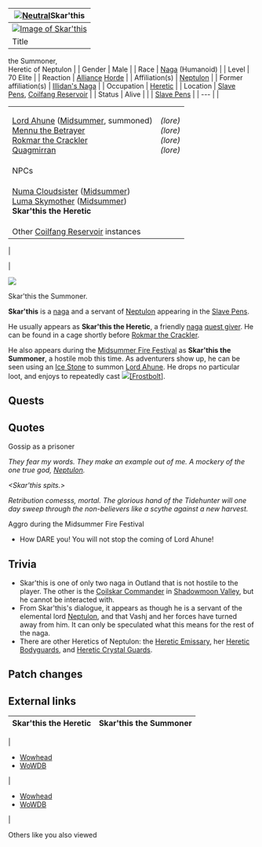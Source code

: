 | [![Neutral](https://static.wikia.nocookie.net/wowpedia/images/1/19/Neutral_32.png/revision/latest?cb=20110620212507)](https://wowpedia.fandom.com/wiki/Faction "Neutral")Skar'this |
| --- |
| [![Image of Skar'this](https://static.wikia.nocookie.net/wowpedia/images/a/aa/Skar%27this_the_Heretic.jpg/revision/latest/scale-to-width-down/200?cb=20110708185747)](https://static.wikia.nocookie.net/wowpedia/images/a/aa/Skar%27this_the_Heretic.jpg/revision/latest?cb=20110708185747 "Image of Skar'this") |
| Title | the Heretic,  
the Summoner,  
Heretic of Neptulon |
| Gender | Male |
| Race | [Naga](https://wowpedia.fandom.com/wiki/Naga "Naga") (Humanoid) |
| Level | 70 Elite |
| Reaction | [Alliance](https://wowpedia.fandom.com/wiki/Alliance "Alliance") [Horde](https://wowpedia.fandom.com/wiki/Horde "Horde") |
| Affiliation(s) | [Neptulon](https://wowpedia.fandom.com/wiki/Neptulon "Neptulon") |
| Former affiliation(s) | [Illidan's Naga](https://wowpedia.fandom.com/wiki/Illidan%27s_Naga "Illidan's Naga") |
| Occupation | [Heretic](https://wowpedia.fandom.com/wiki/Heretic "Heretic") |
| Location | [Slave Pens](https://wowpedia.fandom.com/wiki/Slave_Pens "Slave Pens"), [Coilfang Reservoir](https://wowpedia.fandom.com/wiki/Coilfang_Reservoir "Coilfang Reservoir") |
| Status | Alive |
| 
| [Slave Pens](https://wowpedia.fandom.com/wiki/Slave_Pens "Slave Pens") |
| --- |
| 
<table><tbody><tr><td><p><a href="https://wowpedia.fandom.com/wiki/Lord_Ahune" title="Lord Ahune">Lord Ahune</a> (<a href="https://wowpedia.fandom.com/wiki/Midsummer_Fire_Festival" title="Midsummer Fire Festival">Midsummer</a>, summoned)<br><a href="https://wowpedia.fandom.com/wiki/Mennu_the_Betrayer" title="Mennu the Betrayer">Mennu the Betrayer</a><br><a href="https://wowpedia.fandom.com/wiki/Rokmar_the_Crackler" title="Rokmar the Crackler">Rokmar the Crackler</a><br><a href="https://wowpedia.fandom.com/wiki/Quagmirran" title="Quagmirran">Quagmirran</a></p></td><td><p><i>(lore)</i><br><i>(lore)</i><br><i>(lore)</i><br><i>(lore)</i></p></td></tr><tr><td colspan="2">NPCs</td></tr><tr><td><p><a href="https://wowpedia.fandom.com/wiki/Numa_Cloudsister" title="Numa Cloudsister">Numa Cloudsister</a> (<a href="https://wowpedia.fandom.com/wiki/Midsummer_Fire_Festival" title="Midsummer Fire Festival">Midsummer</a>)<br><a href="https://wowpedia.fandom.com/wiki/Luma_Skymother" title="Luma Skymother">Luma Skymother</a> (<a href="https://wowpedia.fandom.com/wiki/Midsummer_Fire_Festival" title="Midsummer Fire Festival">Midsummer</a>)<br><strong>Skar'this the Heretic</strong></p></td><td></td></tr><tr><td colspan="2">Other <a href="https://wowpedia.fandom.com/wiki/Coilfang_Reservoir" title="Coilfang Reservoir">Coilfang Reservoir</a> instances</td></tr></tbody></table>

 |



 |

[![](https://static.wikia.nocookie.net/wowpedia/images/6/69/Skar%27this_the_Summoner.jpg/revision/latest/scale-to-width-down/180?cb=20170703002822)](https://static.wikia.nocookie.net/wowpedia/images/6/69/Skar%27this_the_Summoner.jpg/revision/latest?cb=20170703002822)

Skar'this the Summoner.

**Skar'this** is a [naga](https://wowpedia.fandom.com/wiki/Naga "Naga") and a servant of [Neptulon](https://wowpedia.fandom.com/wiki/Neptulon "Neptulon") appearing in the [Slave Pens](https://wowpedia.fandom.com/wiki/Slave_Pens "Slave Pens").

He usually appears as **Skar'this the Heretic**, a friendly [naga](https://wowpedia.fandom.com/wiki/Naga "Naga") [quest giver](https://wowpedia.fandom.com/wiki/Quest_giver "Quest giver"). He can be found in a cage shortly before [Rokmar the Crackler](https://wowpedia.fandom.com/wiki/Rokmar_the_Crackler "Rokmar the Crackler").

He also appears during the [Midsummer Fire Festival](https://wowpedia.fandom.com/wiki/Midsummer_Fire_Festival "Midsummer Fire Festival") as **Skar'this the Summoner**, a hostile mob this time. As adventurers show up, he can be seen using an [Ice Stone](https://wowpedia.fandom.com/wiki/Ice_Stone "Ice Stone") to summon [Lord Ahune](https://wowpedia.fandom.com/wiki/Lord_Ahune "Lord Ahune"). He drops no particular loot, and enjoys to repeatedly cast  ![](https://static.wikia.nocookie.net/wowpedia/images/1/1e/Spell_frost_frostbolt02.png/revision/latest/scale-to-width-down/16?cb=20180824095006)[\[Frostbolt\]](https://wowpedia.fandom.com/wiki/Frostbolt).

## Quests

## Quotes

Gossip as a prisoner

_They fear my words. They make an example out of me. A mockery of the one true god, [Neptulon](https://wowpedia.fandom.com/wiki/Neptulon "Neptulon")._

_<Skar'this spits.>_

_Retribution comesss, mortal. The glorious hand of the Tidehunter will one day sweep through the non-believers like a scythe against a new harvest._

Aggro during the Midsummer Fire Festival

-   How DARE you! You will not stop the coming of Lord Ahune!

## Trivia

-   Skar'this is one of only two naga in Outland that is not hostile to the player. The other is the [Coilskar Commander](https://wowpedia.fandom.com/wiki/Coilskar_Commander "Coilskar Commander") in [Shadowmoon Valley](https://wowpedia.fandom.com/wiki/Shadowmoon_Valley "Shadowmoon Valley"), but he cannot be interacted with.
-   From Skar'this's dialogue, it appears as though he is a servant of the elemental lord [Neptulon](https://wowpedia.fandom.com/wiki/Neptulon "Neptulon"), and that Vashj and her forces have turned away from him. It can only be speculated what this means for the rest of the naga.
-   There are other Heretics of Neptulon: the [Heretic Emissary](https://wowpedia.fandom.com/wiki/Heretic_Emissary "Heretic Emissary"), her [Heretic Bodyguards](https://wowpedia.fandom.com/wiki/Heretic_Bodyguard "Heretic Bodyguard"), and [Heretic Crystal Guards](https://wowpedia.fandom.com/wiki/Heretic_Crystal_Guard "Heretic Crystal Guard").

## Patch changes

## External links

| Skar'this the Heretic | Skar'this the Summoner |
| --- | --- |
| 
-   [Wowhead](https://www.wowhead.com/npc=22421)
-   [WoWDB](https://www.wowdb.com/npcs/22421)

 | 

-   [Wowhead](https://www.wowhead.com/npc=40446)
-   [WoWDB](https://www.wowdb.com/npcs/40446)

 |

Others like you also viewed